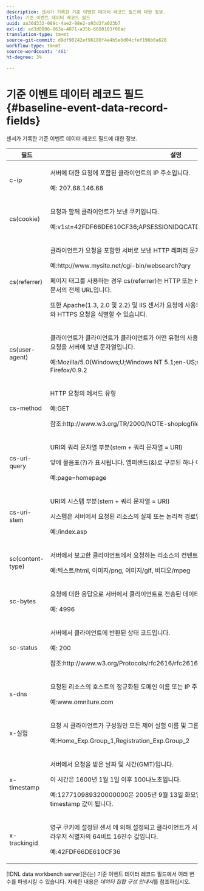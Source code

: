 ```yaml
---
description: 센서가 기록한 기준 이벤트 데이터 레코드 필드에 대한 정보.
title: 기준 이벤트 데이터 레코드 필드
uuid: aa36d332-089c-4ae2-98e2-a93d2fa023b7
exl-id: ad3d8806-863a-4871-a35b-6680163f00ac
translation-type: tm+mt
source-git-commit: d9df90242ef96188f4e4b5e6d04cfef196b0a628
workflow-type: tm+mt
source-wordcount: '461'
ht-degree: 3%

---
```


# 기준 이벤트 데이터 레코드 필드{#baseline-event-data-record-fields}

센서가 기록한 기준 이벤트 데이터 레코드 필드에 대한 정보.

<table id="table_E29606BB010E4DB48C463979B7BEC769"> 
 <thead> 
  <tr> 
   <th colname="col1" class="entry"> 필드 </th> 
   <th colname="col2" class="entry"> 설명 </th> 
  </tr> 
 </thead>
 <tbody> 
  <tr> 
   <td colname="col1"> c-ip </td> 
   <td colname="col2"> <p>서버에 대한 요청에 포함된 클라이언트의 IP 주소입니다. </p> <p>예: 207.68.146.68 </p> </td> 
  </tr> 
  <tr> 
   <td colname="col1"> cs(cookie) </td> 
   <td colname="col2"> <p>요청과 함께 클라이언트가 보낸 쿠키입니다. </p> <p>예:v1st=42FDF66DE610CF36;APSESSIONIDQCATDQC=GPIBKEIBFBFIPFILJMKCAEPM; </p> </td> 
  </tr> 
  <tr> 
   <td colname="col1"> cs(referrer) </td> 
   <td colname="col2"> <p>클라이언트가 요청을 포함한 서버로 보낸 HTTP 레퍼러 문자열입니다. </p> <p>예:http://www.mysite.net/cgi-bin/websearch?qry </p> <p>페이지 태그를 사용하는 경우 cs(referrer)는 HTTP 또는 HTTP를 포함하여 태그 이미지가 포함된 문서의 전체 URL입니다. </p> <p>또한 Apache(1.3, 2.0 및 2.2) 및 IIS 센서가 요청에 사용되는 포트를 캡처하도록 구성하여 HTTP와 HTTPS 요청을 식별할 수 있습니다. </p> </td> 
  </tr> 
  <tr> 
   <td colname="col1"> cs(user-agent) </td> 
   <td colname="col2"> <p>클라이언트가 클라이언트가 클라이언트가 어떤 유형의 사용자 에이전트를 클라이언트인지 나타내는 요청을 서버에 보낸 문자열입니다. </p> <p>예:Mozilla/5.0(Windows;U;Windows NT 5.1;en-US;rv:1.7) Gecko/20040707 Firefox/0.9.2 </p> </td> 
  </tr> 
  <tr> 
   <td colname="col1"> cs-method </td> 
   <td colname="col2"> <p>HTTP 요청의 메서드 유형 </p> <p>예:GET </p> <p>참조:http://www.w3.org/TR/2000/NOTE-shoplogfileformat-20001115/#field_method </p> </td> 
  </tr> 
  <tr> 
   <td colname="col1"> cs-uri-query </td> 
   <td colname="col2"> <p>URI의 쿼리 문자열 부분(stem + 쿼리 문자열 = URI) </p> <p>앞에 물음표(?)가 표시됩니다. 앰퍼샌드(&amp;)로 구분된 하나 이상의 이름-값 쌍을 포함할 수 있습니다. </p> <p>예:page=homepage </p> </td> 
  </tr> 
  <tr> 
   <td colname="col1"> cs-uri-stem </td> 
   <td colname="col2"> <p>URI의 시스템 부분(stem + 쿼리 문자열 = URI) </p> <p>시스템은 서버에서 요청된 리소스의 실제 또는 논리적 경로입니다. </p> <p>예:/index.asp </p> </td> 
  </tr> 
  <tr> 
   <td colname="col1"> sc(content-type) </td> 
   <td colname="col2"> <p>서버에서 보고한 클라이언트에서 요청하는 리소스의 컨텐트 유형입니다. </p> <p>예:텍스트/html, 이미지/png, 이미지/gif, 비디오/mpeg </p> </td> 
  </tr> 
  <tr> 
   <td colname="col1"> sc-bytes </td> 
   <td colname="col2"> <p>요청에 대한 응답으로 서버에서 클라이언트로 전송된 데이터의 바이트 수입니다. </p> <p>예: 4996 </p> </td> 
  </tr> 
  <tr> 
   <td colname="col1"> sc-status </td> 
   <td colname="col2"> <p>서버에서 클라이언트에 반환된 상태 코드입니다. </p> <p>예: 200 </p> <p>참조:http://www.w3.org/Protocols/rfc2616/rfc2616-sec10.html </p> </td> 
  </tr> 
  <tr> 
   <td colname="col1"> s-dns </td> 
   <td colname="col2"> <p>요청된 리소스의 호스트의 정규화된 도메인 이름 또는 IP 주소입니다. </p> <p>예:www.omniture.com </p> </td> 
  </tr> 
  <tr> 
   <td colname="col1"> x-실험 </td> 
   <td colname="col2"> <p>요청 시 클라이언트가 구성원인 모든 제어 실험 이름 및 그룹 목록입니다. </p> <p>예:Home_Exp.Group_1,Registration_Exp.Group_2 </p> </td> 
  </tr> 
  <tr> 
   <td colname="col1"> x-timestamp </td> 
   <td colname="col2"> <p>서버에서 요청을 받은 날짜 및 시간(GMT)입니다. </p> <p>이 시간은 1600년 1월 1일 이후 100나노초입니다. </p> <p>예:127710989320000000은 2005년 9월 13일 화요일에 11:28:52.0000000의 x-timestamp 값이 됩니다. </p> </td> 
  </tr> 
  <tr> 
   <td colname="col1"> x-trackingid </td> 
   <td colname="col2"> <p>영구 쿠키에 설정된 <span class="wintitle"> 센서 </span>에 의해 설정되고 클라이언트가 서버에 대한 요청과 함께 제공한 고유한 브라우저 식별자의 64비트 16진수 값입니다. </p> <p>예:42FDF66DE610CF36 </p> </td> 
  </tr> 
 </tbody> 
</table>

[!DNL data workbench server]은(는) 기준 이벤트 데이터 레코드 필드에서 여러 변수를 파생시킬 수 있습니다. 자세한 내용은 *데이터 집합 구성 안내서*&#x200B;를 참조하십시오.
